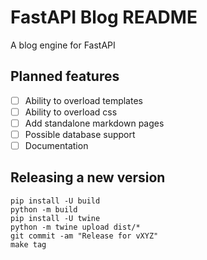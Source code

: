 # FastAPI Blog README

A blog engine for FastAPI

## Planned features

- [ ] Ability to overload templates
- [ ] Ability to overload css
- [ ] Add standalone markdown pages
- [ ] Possible database support
- [ ] Documentation

## Releasing a new version

```
pip install -U build
python -m build
pip install -U twine
python -m twine upload dist/*
git commit -am "Release for vXYZ"
make tag
```